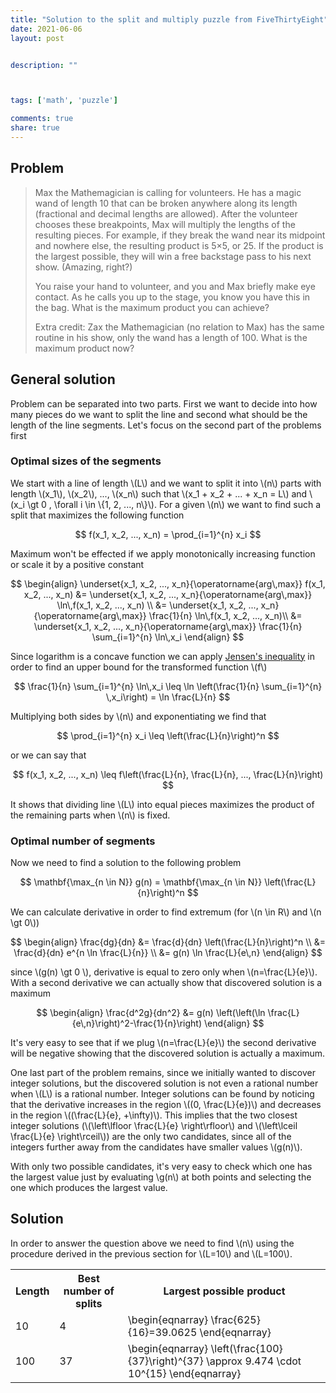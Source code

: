 ```yaml
---
title: "Solution to the split and multiply puzzle from FiveThirtyEight"
date: 2021-06-06
layout: post


description: ""



tags: ['math', 'puzzle']

comments: true
share: true
---
```




## Problem

> Max the Mathemagician is calling for volunteers. He has a magic wand of length
10 that can be broken anywhere along its length (fractional and decimal lengths
are allowed). After the volunteer chooses these breakpoints, Max will multiply
the lengths of the resulting pieces. For example, if they break the wand near
its midpoint and nowhere else, the resulting product is 5×5, or 25. If the
product is the largest possible, they will win a free backstage pass to his next
show. (Amazing, right?)
>
> You raise your hand to volunteer, and you and Max briefly make eye contact. As
he calls you up to the stage, you know you have this in the bag. What is the
maximum product you can achieve?
>
> Extra credit: Zax the Mathemagician (no relation to Max) has the same routine
in his show, only the wand has a length of 100. What is the maximum product now?



## General solution



Problem can be separated into two parts. First we want to decide into how many
pieces do we want to split the line and second what should be the length of the
line segments. Let's focus on the second part of the problems first



### Optimal sizes of the segments



We start with a line of length \\(L\\) and we want to split it into \\(n\\)
parts with length \\(x_1\\), \\(x_2\\), ..., \\(x_n\\) such that \\(x_1 + x_2 +
... + x_n = L\\) and \\(x_i \gt 0 \, \forall i \in \\{1, 2, ..., n\\}\\). For a
given \\(n\\) we want to find such a split that maximizes the following function

$$
f(x_1, x_2, ..., x_n) = \prod_{i=1}^{n} x_i
$$

Maximum won't be effected if we apply monotonically increasing function or scale
it by a positive constant

$$
\begin{align}
\underset{x_1, x_2, ..., x_n}{\operatorname{arg\,max}} f(x_1, x_2, ..., x_n)
&= \underset{x_1, x_2, ..., x_n}{\operatorname{arg\,max}} \ln\,f(x_1, x_2, ...,
x_n) \\
&= \underset{x_1, x_2, ..., x_n}{\operatorname{arg\,max}} \frac{1}{n}
\ln\,f(x_1, x_2, ..., x_n)\\
&= \underset{x_1, x_2, ..., x_n}{\operatorname{arg\,max}} \frac{1}{n}
\sum_{i=1}^{n} \ln\,x_i
\end{align}
$$

Since logarithm is a concave function we can apply [Jensen's
inequality](https://en.wikipedia.org/wiki/Jensen%27s_inequality) in order to
find an upper bound for the transformed function \\(f\\)

$$
\frac{1}{n} \sum_{i=1}^{n} \ln\,x_i \leq \ln \left(\frac{1}{n} \sum_{i=1}^{n}
\,x_i\right) = \ln \frac{L}{n}
$$

Multiplying both sides by \\(n\\) and exponentiating we find that

$$
\prod_{i=1}^{n} x_i \leq \left(\frac{L}{n}\right)^n
$$

or we can say that

$$
f(x_1, x_2, ..., x_n) \leq f\left(\frac{L}{n}, \frac{L}{n}, ...,
\frac{L}{n}\right)
$$

It shows that dividing line \\(L\\) into equal pieces maximizes the product of
the remaining parts when \\(n\\) is fixed.




### Optimal number of segments



Now we need to find a solution to the following problem

$$
\mathbf{\max_{n \in N}} g(n) = \mathbf{\max_{n \in N}}
\left(\frac{L}{n}\right)^n
$$



We can calculate derivative in order to find extremum (for \\(n \in R\\) and
\\(n \gt 0\\))

$$
\begin{align}
\frac{dg}{dn} &= \frac{d}{dn} \left(\frac{L}{n}\right)^n \\
              &= \frac{d}{dn} e^{n \ln \frac{L}{n}} \\
              &= g(n) \ln \frac{L}{e\,n}
\end{align}
$$

since \\(g(n) \gt 0 \\), derivative is equal to zero only when
\\(n=\frac{L}{e}\\). With a second derivative we can actually show that
discovered solution is a maximum

$$
\begin{align}
\frac{d^2g}{dn^2} &= g(n) \left(\left(\ln
\frac{L}{e\,n}\right)^2-\frac{1}{n}\right)
\end{align}
$$

It's very easy to see that if we plug \\(n=\frac{L}{e}\\) the second derivative
will be negative showing that the discovered solution is actually a maximum.

One last part of the problem remains, since we initially wanted to discover
integer solutions, but the discovered solution is not even a rational number
when \\(L\\) is a rational number. Integer solutions can be found by noticing
that the derivative increases in the region \\((0, \frac{L}{e})\\) and decreases
in the region \\((\frac{L}{e}, +\infty)\\). This implies that the two closest
integer solutions (\\(\left\lfloor \frac{L}{e} \right\rfloor\\) and
\\(\left\lceil \frac{L}{e} \right\rceil\\)) are the only two candidates, since
all of the integers further away from the candidates have smaller values
\\(g(n)\\).

With only two possible candidates, it's very easy to check which one has the
largest value just by evaluating \\g(n\\) at both points and selecting the one
which produces the largest value.



## Solution



In order to answer the question above we need to find \\(n\\) using the
procedure derived in the previous section for \\(L=10\\) and \\(L=100\\).

<table>
<tr>
    <th>Length</th>
    <th>Best number of splits</th>
    <th>Largest possible product</th>
</tr>
<tr>
    <td>10</td>
    <td>4</td>
    <td>
    \begin{eqnarray}
    \frac{625}{16}=39.0625
    \end{eqnarray}</td>
</tr>
<tr>
    <td>100</td>
    <td>37</td>
    <td>
    \begin{eqnarray}
    \left(\frac{100}{37}\right)^{37} \approx 9.474 \cdot 10^{15}
    \end{eqnarray}
    </td>
</tr>
</table>

